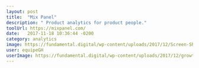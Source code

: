 ```yaml
---
layout: post
title:  "Mix Panel"
description: " Product analytics for product people."
toolUrl: https://mixpanel.com/
date:   2017-11-18 10:36:44 -0200
category: analytics
image: https://fundamental.digital/wp-content/uploads/2017/12/Screen-Shot-2017-12-12-at-19.08.19.png
user: equipeGH
userImage: https://fundamental.digital/wp-content/uploads/2017/12/growth-04.png
---
```

